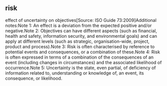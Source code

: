 ## risk

effect of uncertainty on objectives[Source: ISO Guide 73:2009]Additional notes:Note 1: An effect is a deviation from the expected  positive and/or negative.Note 2: Objectives can have different aspects (such as financial, health and safety, information security, and environmental goals) and can apply at different levels (such as strategic, organisation-wide, project, product and process).Note 3: Risk is often characterised by reference to potential events and consequences, or a combination of these.Note 4: Risk is often expressed in terms of a combination of the consequences of an event (including changes in circumstances) and the associated likelihood of occurrence.Note 5: Uncertainty is the state, even partial, of deficiency of information related to, understanding or knowledge of, an event, its consequence, or likelihood.

